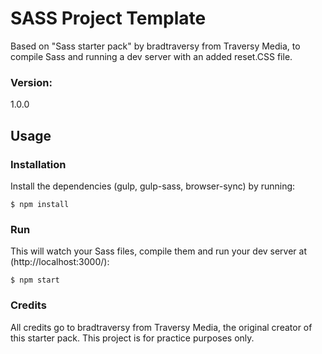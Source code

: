 # SASS Project Template

Based on "Sass starter pack" by bradtraversy from Traversy Media, to compile Sass and running a dev server with an added reset.CSS file.


### Version:

1.0.0

## Usage

### Installation

Install the dependencies (gulp, gulp-sass, browser-sync) by running:

```
$ npm install
```
### Run
This will watch your Sass files, compile them and run your dev server at (http://localhost:3000/):

```
$ npm start
```

### Credits

All credits go to bradtraversy from Traversy Media, the original creator of this starter pack. This project is for practice purposes only.